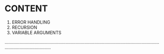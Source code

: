 # CONTENT

1. ERROR HANDLING
2. RECURSION
3. VARIABLE ARGUMENTS


.................................................................................................................................................................
